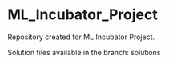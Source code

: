 # ML_Incubator_Project
Repository created for ML Incubator Project.

Solution files available in the branch: solutions
